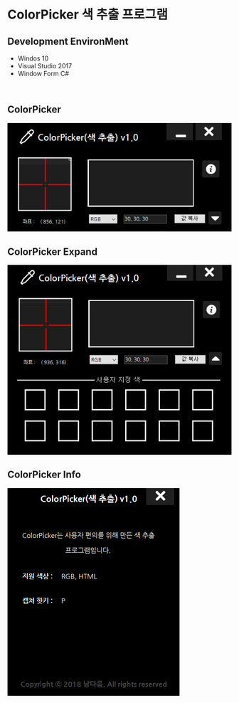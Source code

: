 <h1> ColorPicker 색 추출 프로그램</h1>
<p> <h2>Development EnvironMent</h2> </p>
<ul>
  <li>Windos 10</li>
  <li>Visual Studio 2017</li>
  <li>Window Form C#</li>
</ul>
<br>
<h2>ColorPicker</h2>
<img src = "https://github.com/huhu0327/ColorPicker/blob/master/Resources/p1.PNG" alt = "ColorPicker">
<h2>ColorPicker Expand</h2>
<img src = "https://github.com/huhu0327/ColorPicker/blob/master/Resources/p2.PNG" alt = "ColorPicker_Expand">
<h2>ColorPicker Info</h2>
<img src = "https://github.com/huhu0327/ColorPicker/blob/master/Resources/p3.PNG" alt = "ColorPicker_Info">